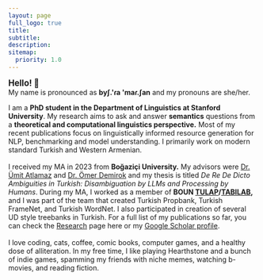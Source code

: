 ```yaml
---
layout: page
full_logo: true
title: 
subtitle: 
description: 
sitemap:
  priority: 1.0
---
```


<big> <b> Hello! 👋 </b> </big>
<br>
My name is pronounced as <b>byʃ.'ɾa 'maɾ.ʃan</b> and my pronouns are she/her. <br>

I am a <b>PhD student in the Department of Linguistics at Stanford University</b>. My research aims to ask and answer <b>semantics</b> questions from a <b>theoretical and computational linguistics perspective.</b> Most of my recent publications focus on linguistically informed resource generation for NLP, benchmarking and model understanding. I primarily work on modern standard Turkish and Western Armenian. 
<br>
<br>
I received my MA in 2023 from <b>Boğaziçi University.</b> My advisors were <a href="http://web.boun.edu.tr/umit.atlamaz/">Dr. Ümit Atlamaz</a> and <a href="https://omerdemirok.com">Dr. Ömer Demirok</a> and my thesis is titled <i>De Re De Dicto Ambiguities in Turkish: Disambiguation by LLMs and Processing by Humans</i>. During my MA, I worked as a member of <b>BOUN <a href="https://tulap.cmpe.boun.edu.tr">TULAP</a>/<a href="https://tabilab.cmpe.boun.edu.tr">TABILAB</a>,</b> and I was part of the team that created Turkish Propbank, Turkish FrameNet, and Turkish WordNet. I also participated in creation of several UD style treebanks in Turkish. For a full list of my publications so far, you can check the <a href="https://busramarsan.com/research">Research</a> page here or my <a href="https://scholar.google.com/citations?user=UhNIBhsAAAAJ&hl=en&oi=ao">Google Scholar profile</a>. 
<br>
<br>
I love coding, cats, coffee, comic books, computer games, and a healthy dose of alliteration. In my free time, I like playing Hearthstone and a bunch of indie games, spamming my friends with niche memes, watching b-movies, and reading fiction. 
<br>
<br>
<br>
